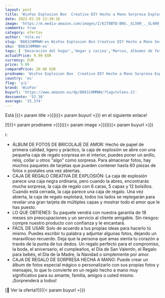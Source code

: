 ```yaml
---
layout: post
title: 'WisFox Explosion Box  Creativo DIY Hecho a Mano Sorpresa Explosión Caja de Regalo Amor Memoria  Álbum de Fotos de Scrapbooking Caja de Regalo para Cumpleaños Día de San Valentín Aniversario Navidad'
date: 2022-01-29 13:39:16
image: 'https://m.media-amazon.com/images/I/61T8BTQ-BNS._SL500_._SL400_.jpg'
comments: true
category: ofertas
author: 'tole.es'
slug: 'B081CHMMWH-es WisFox Explosion Box Creativo DIY Hecho a Mano Sorpresa...'
sku: 'B081CHMMWH-es'
tags: [ 'Decoración del hogar','Hogar y cocina','Marcos, álbumes de fotos y accesorios','navidad','wisfox','Álbumes de fotos', ]
actualPrice: 9.99 EUR
currency: EUR
price: 9.99
comparePrice: 20.98 EUR
prodname: 'WisFox Explosion Box  Creativo DIY Hecho a Mano Sorpresa Explosión Caja de Regalo Amor Memoria  Álbum de Fotos de Scrapbooking Caja de Regalo para Cumpleaños Día de San Valentín Aniversario Navidad'
country: 'es'
flag: '🇪🇸'
brand: 'WisFox'
buyurl: 'https://www.amazon.es/dp/B081CHMMWH/?tag=tolees-21'
descuento: '52.38'
average: '15.374'
---
```


Está [{{< param title >}}]({{< param buyurl >}}) en el siguiente enlace!

[![{{< param prodname >}}]({{< param image >}})]({{< param buyurl >}})

ℹ️:

- ÁLBUM DE FOTOS DE BRICOLAJE DE AMOR: Hecho de papel de primera calidad, ligero y práctico, la caja de explosión se abre con una pequeña caja de regalo sorpresa en el interior, puedes poner un anillo, reloj, collar u otros "algo" como sorpresa. Para almacenar fotos, hay muchos paquetes de tarjetas que pueden contener hasta 60 piezas de fotos o postales una vez abiertas.
- CAJA DE REGALO CREATIVA DE EXPLOSIÓN: La caja de explosión parece una caja negra ordinaria, pero cuando la abres, encontrarás mucha sorpresa, la caja de regalo con 6 caras, 5 capas y 12 bolsillos. Cuando está cerrada, la caja parece una caja de regalo. Una vez abierta, la caja de regalo explotará, todos los lados se replegarán para revelar una gran tarjeta de múltiples capas y mostrar todo el amor que le has puesto.
- LO QUE OBTIENES: Su paquete vendrá con nuestra garantía de 18 meses sin preocupaciones y un servicio al cliente amigable. Sin riesgos: compre nuestro producto con confianza y le encantará.
- FÁCIL DE USAR: Solo de acuerdo a tus propias ideas para hacerlo tú mismo. Puedes escribir tu palabra y adjuntar algunas fotos, dejando un maravilloso recuerdo. Deja que la persona que amas sienta tu corazón a través de la punta de tus dedos. Un regalo perfecto para el compromiso, la boda, el aniversario, el cumpleaños, el Día de San Valentín, el Regalo para bebés, el Día de la Madre, la Navidad o simplemente por amor.
- CAJA DE REGALO DE SORPRESA HECHA A MANO: Puede crear un álbum de fotos especial mágico o personalizarlo con sus propias fotos y mensajes, lo que lo convierte en un regalo hecho a mano muy significativo para su amante, familia, amigos o usted mismo. ¡Sorprenderá a todos!

[🛒 Ver la oferta!!]({{< param buyurl >}})
